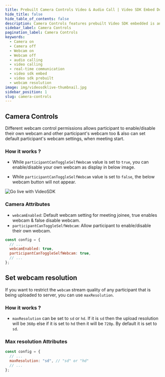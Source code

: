 ```yaml
---
title: Prebuilt Camera Controls Video & Audio Call | Video SDK Embed Docs
hide_title: false
hide_table_of_contents: false
description: Camera Controls features prebuilt Video SDK embedded is an easy-to-use video calling API. Video SDK Prebuilt makes it easy for developers to add video calls 10 in minutes to any website or app.
sidebar_label: Camera Controls
pagination_label: Camera Controls
keywords:
  - Camera on
  - Camera off
  - Webcam on
  - Webcam off
  - audio calling
  - video calling
  - real-time communication
  - video sdk embed
  - video sdk prebuilt
  - webcam resolution
image: img/videosdklive-thumbnail.jpg
sidebar_position: 1
slug: camera-controls
---
```


## Camera Controls

Different webcam control permissions allows participant to enable/disable their own webcam and other participant's webcam too & also can set default participant's webcam settings, when meeting start.

### How it works ?

- While `participantCanToggleSelfWebcam` value is set to `true`, you can enable/disable your own webcam as display in below image.

- While `participantCanToggleSelfWebcam` value is set to `false`, the below webcam button will not appear.

![Go live with VideoSDK](/img/prebuilt/prebuilt-webcam.png)

### Camera Attributes

- `webcamEnabled`: Default webcam setting for meeting joinee, true enables webcam & false disable webcam.
- `participantCanToggleSelfWebcam`: Allow participant to enable/disable their own webcam.

```js title="index.html"
const config = {
  // ...
  webcamEnabled: true,
  participantCanToggleSelfWebcam: true,
  // ...
};
```

## Set webcam resolution

If you want to restrict the `webcam` stream quality of any participant that is being uploaded to server, you can use `maxResolution`.

### How it works ?

- `maxResolution` can be set to `sd` or `hd`. If it is `sd` then the upload resolution will be `360p` else if it is set to `hd` then it will be `720p`. By default it is set to `sd`.

### Max resolution Attributes

```js title="index.html"
const config = {
  // ...
  maxResolution: "sd", // "sd" or "hd"
  // ...
};
```
